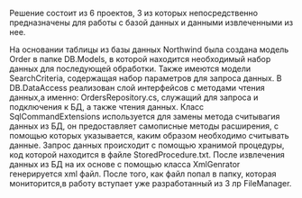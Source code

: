 Решение состоит из 6 проектов, 3 из которых непосредственно предназначены для работы с базой данных и данными извлеченными из нее.

На основании таблицы из базы данных Northwind была создана модель Order в папке DB.Models, в которой находится необходимый набор данных для последующей обработки. Также имеются модели SearchCriteria, содержащая набор параметров для запроса данных. В DB.DataAccess реализован слой интерфейсов с методами чтения данных,а именно: OrdersRepository.cs, служащий для запроса и подключения к БД, а также чтения данных. Класс SqlCommandExtensions используется для замены метода считывагия данных из БД, он предоставляет самописные методы расширения, с помощью которых указывается, каким образом необходимо считывать данные. Запрос данных происходит с помощью хранимой процедуры, код которой находится в файле StoredProcedure.txt. После извлечения данных из БД на их основе с помощью класса XmlGenrator генерируется xml файл. После того, как файл попал в папку, которая мониторится,в работу вступает уже разработанный из 3 лр FileManager.
